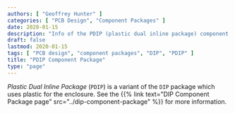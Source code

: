 ```yaml
---
authors: [ "Geoffrey Hunter" ]
categories: [ "PCB Design", "Component Packages" ]
date: 2020-01-15
description: "Info of the PDIP (plastic dual inline package) component package."
draft: false
lastmod: 2020-01-15
tags: [ "PCB design", "component packages", "DIP", "PDIP" ]
title: "PDIP Component Package"
type: "page"
---
```


_Plastic Dual Inline Package_ (`PDIP`) is a variant of the `DIP` package which uses plastic for the enclosure. See the {{% link text="DIP Component Package page" src="../dip-component-package" %}} for more information.
